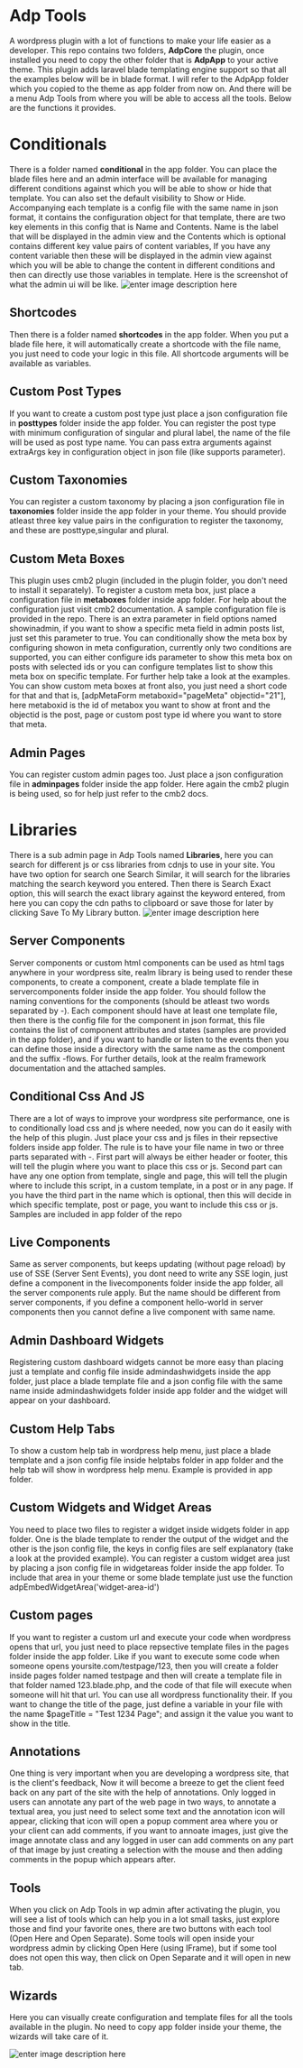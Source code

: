 ﻿# Adp Tools

A wordpress plugin with a lot of functions to make your life easier as a developer. This repo contains two folders, **AdpCore** the plugin, once installed you need to copy the other folder that is **AdpApp** to your active theme. This plugin adds laravel blade templating engine support so that all the examples below will be in blade format. I will refer to the AdpApp folder which you copied to the theme as app folder from now on. And there will be a menu Adp Tools from where you will be able to access all the tools. Below are the functions it provides.


# Conditionals

There is a folder named **conditional** in the app folder. You can place the blade files here and an admin interface will be available for managing different conditions against which you will be able to show or hide that template. You can also set the default visibility to Show or Hide. Accompanying each template is a config file with the same name in json format, it contains the configuration object for that template, there are two key elements in this config that is Name and Contents. Name is the label that will be displayed in the admin view and the Contents which is optional contains different key value pairs of content variables, If you have any content variable then these will be displayed in the admin view against which you will be able to change the content in different conditions and then can directly use those variables in template. Here is the screenshot of what the admin ui will be like.
![enter image description here](http://demos.appsdevpk.com/wp-content/uploads/2024/04/conditionals-scaled.jpg)

## Shortcodes

Then there is a folder named **shortcodes** in the app folder. When you put a blade file here, it will automatically create a shortcode with the file name, you just need to code your logic in this file. All shortcode arguments will be available as variables.

## Custom Post Types

If you want to create a custom post type just place a json configuration file in **posttypes** folder inside the app folder. You can register the post type with minimum configuration of singular and plural label, the name of the file will be used as post type name. You can pass extra arguments against extraArgs key in configuration object in json file (like supports parameter).

## Custom Taxonomies

You can register a custom taxonomy by placing a json configuration file in **taxonomies** folder inside the app folder in your theme. You should provide atleast three key value pairs in the configuration to register the taxonomy, and these are posttype,singular and plural.

## Custom Meta Boxes

This plugin uses cmb2 plugin (included in the plugin folder, you don't need to install it separately). To register a custom meta box, just place a configuration file in **metaboxes** folder inside app folder. For help about the configuration just visit cmb2 documentation. A sample configuration file is provided in the repo. There is an extra parameter in field options named showinadmin, if you want to show a specific meta field in admin posts list, just set this parameter to true. You can conditionally show the meta box by configuring showon in meta configuration, currently only two conditions are supported, you can either configure ids parameter to show this meta box on posts with selected ids or you can configure templates list to show this meta box on specific template. For further help take a look at the examples.
You can show custom meta boxes at front also, you just need a short code for that and that is, [adpMetaForm metaboxid="pageMeta" objectid="21"], here metaboxid is the id of metabox you want to show at front and the objectid is the post, page or custom post type id where you want to store that meta.

## Admin Pages

You can register custom admin pages too. Just place a json configuration file in **adminpages** folder inside the app folder. Here again the cmb2 plugin is being used, so for help just refer to the cmb2 docs.


# Libraries

There is a sub admin page in Adp Tools named **Libraries**, here you can search for different js or css libraries from cdnjs to use in your site. You have two option for search one Search Similar, it will search for the libraries matching the search keyword you entered. Then there is Search Exact option, this will search the exact library against the keyword entered, from here you can copy the cdn paths to clipboard or save those for later by clicking Save To My Library button.
![enter image description here](http://demos.appsdevpk.com/wp-content/uploads/2024/04/screenshot-woocommercetest.local-2024.04.28-23_21_57.png)


## Server Components

Server components or custom html components can be used as html tags anywhere in your wordpress site, realm library is being used to render these components, to create a component, create a blade template file in servercomponents folder inside the app folder. You should follow the naming conventions for the components (should be atleast two words separated by -). Each component should have at least one template file, then there is the config file for the component in json format, this file contains the list of component attributes and states (samples are provided in the app folder), and if you want to handle or listen to the events then you can define those inside a directory with the same name as the component and the suffix -flows. For further details, look at the realm framework documentation and the attached samples.

## Conditional Css And JS

There are a lot of ways to improve your wordpress site performance, one is to conditionally load css and js where needed, now you can do it easily with the help of this plugin. Just place your css and js files in their repsective folders inside app folder. The rule is to have your file name in two or three parts separated with -. First part will always be either header or footer, this will tell the plugin where you want to place this css or js. Second part can have any one option from template, single and page, this will tell the plugin where to include this script, in a custom template, in a post or in any page. If you have the third part in the name which is optional, then this will decide in which specific template, post or page, you want to include this css or js. Samples are included in app folder of the repo

## Live Components

Same as server components, but keeps updating (without page reload) by use of SSE (Server Sent Events), you dont need to write any SSE login, just define a component in the livecomponents folder inside the app folder, all the server components rule apply. But the name should be different from server components, if you define a component hello-world in server components then you cannot define a live component with same name.

## Admin Dashboard Widgets

Registering custom dashboard widgets cannot be more easy than placing just a template and config file inside admindashwidgets inside the app folder, just place a blade template file and a json config file with the same name inside admindashwidgets folder inside app folder and the widget will appear on your dashboard.

## Custom Help Tabs

To show a custom help tab in wordpress help menu, just place a blade template and a json config file inside helptabs folder in app folder and the help tab will show in wordpress help menu. Example is provided in app folder.

## Custom Widgets and Widget Areas

You need to place two files to register a widget inside widgets folder in app folder. One is the blade template to render the output of the widget and the other is the json config file, the keys in config files are self explanatory (take a look at the provided example). You can register a custom widget area just by placing a json config file in widgetareas folder inside the app folder. To include that area in your theme or some blade template just use the function adpEmbedWidgetArea('widget-area-id')

## Custom pages

If you want to register a custom url and execute your code when wordpress opens that url, you just need to place repsective template files in the pages folder inside the app folder. Like if you want to execute some code when someone opens yoursite.com/testpage/123, then you will create a folder inside pages folder named testpage and then will create a template file in that folder named 123.blade.php, and the code of that file will execute when someone will hit that url. You can use all wordpress functionality their. If you want to change the title of the page, just define a variable in your file with the name $pageTitle = "Test 1234 Page"; and assign it the value you want to show in the title.

## Annotations

One thing is very important when you are developing a wordpress site, that is the client's feedback, Now it will become a breeze to get the client feed back on any part of the site with the help of annotations. Only logged in users can annotate any part of the web page in two ways, to annotate a textual area, you just need to select some text and the annotation icon will appear, clicking that icon will open a popup comment area where you or your client can add comments, if you want to annoate images, just give the image annotate class and any logged in user can add comments on any part of that image by just creating a selection with the mouse and then adding comments in the popup which appears after.

## Tools

When you click on Adp Tools in wp admin after activating the plugin, you will see a list of tools which can help you in a lot small tasks, just explore those and find your favorite ones, there are two buttons with each tool (Open Here and Open Separate). Some tools will open inside your wordpress admin by clicking Open Here (using IFrame), but if some tool does not open this way, then click on Open Separate and it will open in new tab.


## Wizards

Here you can visually create configuration and template files for all the tools available in the plugin. No need to copy app folder inside your theme, the wizards will take care of it.

![enter image description here](http://demos.appsdevpk.com/wp-content/uploads/2024/06/screenshot-woocommercetest.local-2024.06.23-22_55_09.jpg)